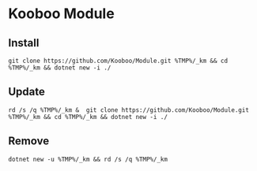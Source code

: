 # Kooboo Module
## Install
```git clone https://github.com/Kooboo/Module.git %TMP%/_km && cd %TMP%/_km && dotnet new -i ./```
## Update
```rd /s /q %TMP%/_km &  git clone https://github.com/Kooboo/Module.git %TMP%/_km && cd %TMP%/_km && dotnet new -i ./```
## Remove
```dotnet new -u %TMP%/_km && rd /s /q %TMP%/_km```
